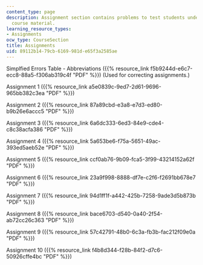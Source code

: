 ```yaml
---
content_type: page
description: Assignment section contains problems to test students understanding of
  course material.
learning_resource_types:
- Assignments
ocw_type: CourseSection
title: Assignments
uid: 89112b14-79cb-6169-981d-e65f3a2585ae
---
```


Simplfied Errors Table - Abbreviations ({{% resource_link f5b9244d-e6c7-ecc8-88a5-f306ab319c4f "PDF" %}}) (Used for correcting assignments.)

Assignment 1 ({{% resource_link a5e0839c-9ed7-2d61-9696-965bb382c3ea "PDF" %}})

Assignment 2 ({{% resource_link 87a89cbd-e3a8-e7d3-ed80-b9b26e6accc5 "PDF" %}})

Assignment 3 ({{% resource_link 6a6dc333-6ed3-84e9-cde4-c8c38acfa386 "PDF" %}})

Assignment 4 ({{% resource_link 5a653be6-f75a-5651-49ac-393ed5aeb52e "PDF" %}})

Assignment 5 ({{% resource_link ccf0ab76-9b09-fca5-3f99-43214152a62f "PDF" %}})

Assignment 6 ({{% resource_link 23a9f998-8888-df7e-c2f6-f2691bb678e7 "PDF" %}})

Assignment 7 ({{% resource_link 94d1ff1f-a442-425b-7258-9ade3d5b873b "PDF" %}})

Assignment 8 ({{% resource_link bace6703-d540-0a40-2f54-ab72cc26c363 "PDF" %}})

Assignment 9 ({{% resource_link 57c42791-48b0-6c3a-fb3b-fac212f09e0a "PDF" %}})

Assignment 10 ({{% resource_link f4b8d344-f28b-84f2-d7c6-50926cffe4bc "PDF" %}})